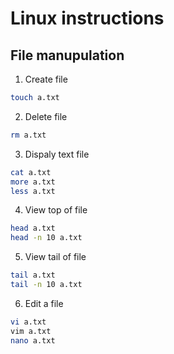 # Linux instructions
## File manupulation
1. Create file
```bash
touch a.txt
```

2. Delete file
```bash
rm a.txt
```

3. Dispaly text file
```bash
cat a.txt
more a.txt
less a.txt
```

4. View top of file 
```bash
head a.txt
head -n 10 a.txt
```

5. View tail of file
```bash
tail a.txt
tail -n 10 a.txt
```

6. Edit a file 
```bash
vi a.txt
vim a.txt
nano a.txt
```